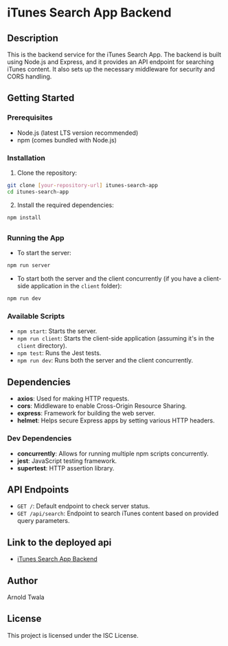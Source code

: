 
# iTunes Search App Backend

## Description

This is the backend service for the iTunes Search App. The backend is built using Node.js and Express, and it provides an API endpoint for searching iTunes content. It also sets up the necessary middleware for security and CORS handling.

## Getting Started

### Prerequisites

- Node.js (latest LTS version recommended)
- npm (comes bundled with Node.js)

### Installation

1. Clone the repository:

```bash
git clone [your-repository-url] itunes-search-app
cd itunes-search-app
```

2. Install the required dependencies:

```bash
npm install
```

## 

### Running the App

- To start the server:

```bash
npm run server
```

- To start both the server and the client concurrently (if you have a client-side application in the `client` folder):

```bash
npm run dev
```

### Available Scripts

- `npm start`: Starts the server.
- `npm run client`: Starts the client-side application (assuming it's in the `client` directory).
- `npm test`: Runs the Jest tests.
- `npm run dev`: Runs both the server and the client concurrently.

## Dependencies

- **axios**: Used for making HTTP requests.
- **cors**: Middleware to enable Cross-Origin Resource Sharing.
- **express**: Framework for building the web server.
- **helmet**: Helps secure Express apps by setting various HTTP headers.

### Dev Dependencies

- **concurrently**: Allows for running multiple npm scripts concurrently.
- **jest**: JavaScript testing framework.
- **supertest**: HTTP assertion library.

## API Endpoints

- `GET /`: Default endpoint to check server status.
- `GET /api/search`: Endpoint to search iTunes content based on provided query parameters.

## Link to the deployed api

- [iTunes Search App Backend](https://itunes-search-app-ifbi.onrender.com/)

## Author

Arnold Twala

## License

This project is licensed under the ISC License.
